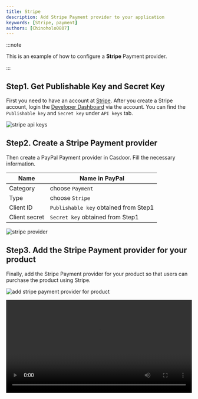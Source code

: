 ```yaml
---
title: Stripe
description: Add Stripe Payment provider to your application
keywords: [Stripe, payment]
authors: [Chinoholo0807]
---
```


:::note

This is an example of how to configure a **Stripe** Payment provider.

:::

## Step1. Get Publishable Key and Secret Key

First you need to have an account at [Stripe](https://www.stripe.com/).
After you create a Stripe account, login the [Developer Dashboard](https://dashboard.stripe.com/test/apikeys) via the account.
You can find the `Publishable key` and `Secret key` under `API keys` tab.

![stripe api keys](/img/providers/payment/stripe_api_keys.png)

## Step2. Create a Stripe Payment provider

Then create a PayPal Payment provider in Casdoor. Fill the necessary information.

|    Name       |   Name in PayPal |
|      ----     |   ----          |  
|Category       |   choose `Payment`                        |
|Type           |   choose `Stripe`                         |
|Client ID      |   `Publishable key` obtained from Step1   |
|Client secret  |   `Secret key` obtained from Step1        |

![stripe provider](/img/providers/payment/stripe_provider.png)

## Step3. Add the Stripe Payment provider for your product

Finally, add the Stripe Payment provider for your product so that users can purchase the product using Stripe.

![add stripe payment provider for product](/img/providers/payment/stripe_product.png)

<video src="/video/provider/payment/use_stripe_buy_product.mp4" controls="controls" width="100%"></video>
